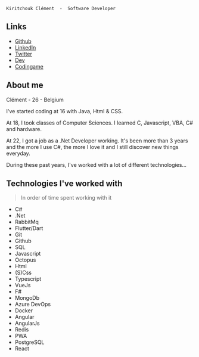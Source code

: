     Kiritchouk Clément  -  Software Developer
## Links
- [Github](https://github.com/KiritchoukC)
- [LinkedIn](www.linkedin.com/in/clément-kiritchouk)
- [Twitter](https://twitter.com/CKiritchouk)
- [Dev](https://dev.to/kiritchoukc)
- [Codingame](https://www.codingame.com/profile/9489de0b10dd425c9176c12d9a4b13cf3864833)
## About me
Clément - 26 - Belgium

I've started coding at 16 with Java, Html & CSS.

At 18, I took classes of Computer Sciences. I learned C, Javascript, VBA, C# and hardware.

At 22, I got a job as a .Net Developer working. It's been more than 3 years and the more I use C#, the more I love it and I still discover new things everyday.

During these past years, I've worked with a lot of different technologies...

## Technologies I've worked with
> In order of time spent working with it
- C#
- .Net
- RabbitMq
- Flutter/Dart
- Git
- Github
- SQL
- Javascript
- Octopus
- Html
- (S)Css
- Typescript
- VueJs
- F#
- MongoDb
- Azure DevOps
- Docker
- Angular
- AngularJs
- Redis
- PWA
- PostgreSQL
- React
<!-- ## History -->